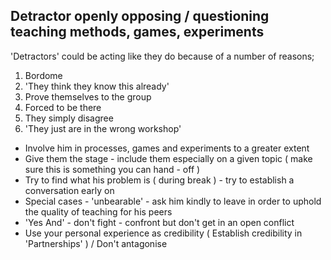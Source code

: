
## Detractor openly opposing / questioning teaching methods, games, experiments 

'Detractors' could be acting like they do because of a number of reasons;

1. Bordome
2. 'They think they know this already'
3. Prove themselves to the group 
4. Forced to be there 
5. They simply disagree 
6. 'They just are in the wrong workshop'

* Involve him in processes, games and experiments to a greater extent
* Give them the stage - include them especially on a given topic ( make sure this is something you can hand - off )
* Try to find what his problem is ( during break ) - try to establish a conversation early on
* Special cases - 'unbearable' - ask him kindly to leave in order to uphold the quality of teaching for his peers
* 'Yes And' - don't fight - confront but don't get in an open conflict
* Use your personal experience as credibility ( Establish credibility in 'Partnerships' ) / Don't antagonise  
